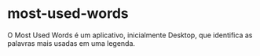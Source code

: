 # most-used-words
O Most Used Words é um aplicativo, inicialmente Desktop, que identifica as palavras mais usadas em uma legenda.
